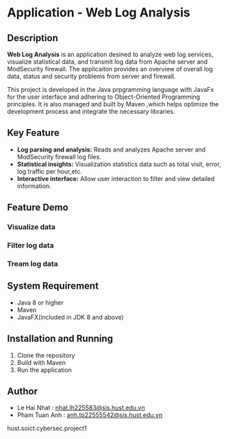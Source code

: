 # Application - Web Log Analysis

## Description
 **Web Log Analysis** is an application desined to analyze web log services, visualize statistical data, and transmit log data from Apache server and ModSecurity firewall. The applicaiton provides an overview of overall log data, status and security problems from server and firewall.

This project is developed in the Java prpgramming language with JavaFx for the user interface and adhering to Object-Oriented Programming principles. It is also managed and built by Maven ,which helps optimize the development process and integrate the necessary libraries.
## Key Feature
- **Log parsing and analysis:** Reads and analyzes Apache server and ModSecurity firewall log files.
- **Statistical insights:** Visualization statistics data such as total visit, error, log traffic per hour,etc.
- **Interactive interface:** Allow user interaction to filter and view detailed information.
## Feature Demo
### Visualize data
### Filter log data
### Tream log data
## System Requirement
- Java 8 or higher
- Maven
- JavaFX(included in JDK 8 and above)
## Installation and Running
1. Clone the repository
2. Build with Maven
3. Run the application

## Author
- Le Hai Nhat : nhat.lh225583@sis.hust.edu.vn
- Pham Tuan Anh : anh.tp22555542@sis.hust.edu.vn

hust.soict.cybersec.project1
